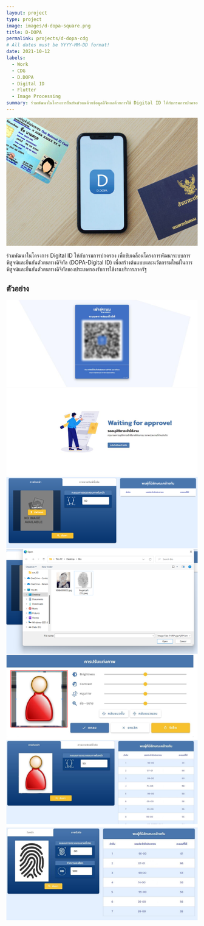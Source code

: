 ```yaml
---
layout: project
type: project
image: images/d-dopa-square.png
title: D-DOPA
permalink: projects/d-dopa-cdg
# All dates must be YYYY-MM-DD format!
date: 2021-10-12
labels:
  - Work
  - CDG
  - D.DOPA
  - Digital ID
  - Flutter
  - Image Processing
summary: ร่วมพัฒนาในโครงการยืนยันตัวตนด้วยข้อมูลดิจิทอลด้วยการใช้ Digital ID ให้กับกรมการปกครอง
---
```


<img class="ui big centered rounded image" src="../images/d-dopa/img-1.jpg">

ร่วมพัฒนาในโครงการ Digital ID ให้กับกรมการปกครอง เพื่อขับเคลื่อนโครงการพัฒนาระบบการพิสูจน์และยืนยันตัวตนทางดิจิทัล (DOPA-Digital ID) เพื่อสร้างต้นแบบและนวัตกรรมใหม่ในการพิสูจน์และยืนยันตัวตนทางดิจิทัลของประเทศรองรับการใช้งานบริการภาครัฐ


## ตัวอย่าง

<div class="ui small rounded centered images">
  <a href="../images/exbio/img-2.png">
    <img class="ui image" src="../images/exbio/img-2.png">
  </a>
  <a href="../images/exbio/img-3.png">
    <img class="ui image" src="../images/exbio/img-3.png">
  </a>
  <a href="../images/exbio/img-4.png">
    <img class="ui image" src="../images/exbio/img-4.png">
  </a>
  <a href="../images/exbio/img-5.png">
    <img class="ui image" src="../images/exbio/img-5.png">
  </a>
  <a href="../images/exbio/img-6.png">
    <img class="ui image" src="../images/exbio/img-6.png">
  </a>
  <a href="../images/exbio/img-7.png">
    <img class="ui image" src="../images/exbio/img-7.png">
  </a>
  <a href="../images/exbio/img-8.png">
    <img class="ui image" src="../images/exbio/img-8.png">
  </a>
</div>
